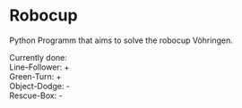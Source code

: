 # Robocup<br />

Python Programm that aims to solve the robocup Vöhringen.<br />

Currently done:<br />
Line-Follower:  +<br />
Green-Turn:     +<br />
Object-Dodge:   -<br />
Rescue-Box:     -<br />
